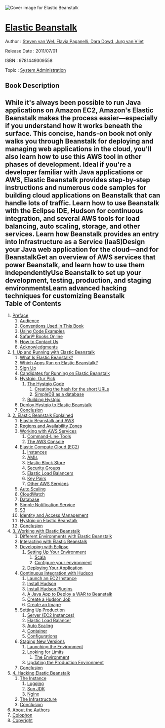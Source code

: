 ![Cover image for Elastic Beanstalk](https://imgdetail.ebookreading.net/cover/cover/system_admin/EB9781449309558.jpg)

[Elastic Beanstalk](https://ebookreading.net/view/book/Elastic+Beanstalk-EB9781449309558_1.html "Elastic Beanstalk")
====================================================================================================================

Author : [Steven van Wel](https://ebookreading.net/search/author/Steven+van+Wel),[ Flavia Paganelli](https://ebookreading.net/search/author/+Flavia+Paganelli),[ Dara Dowd](https://ebookreading.net/search/author/+Dara+Dowd),[ Jurg van Vliet](https://ebookreading.net/search/author/+Jurg+van+Vliet)

Release Date : 2011/07/01

ISBN : 9781449309558

Topic : [System Administration](https://ebookreading.net/search/category/system-administration)

Book Description
-----------------

While it's always been possible to run Java applications on Amazon EC2, Amazon's Elastic Beanstalk makes the process easier—especially if you understand how it works beneath the surface. This concise, hands-on book not only walks you through Beanstalk for deploying and managing web applications in the cloud, you'll also learn how to use this AWS tool in other phases of development.
Ideal if you're a developer familiar with Java applications or AWS, Elastic Beanstalk provides step-by-step instructions and numerous code samples for building cloud applications on Beanstalk that can handle lots of traffic. Learn how to use Beanstalk with the Eclipse IDE, Hudson for continuous integration, and several AWS tools for load balancing, auto scaling, storage, and other services.
Learn how Beanstalk provides an entry into Infrastructure as a Service (IaaS)Design your Java web application for the cloud—and for BeanstalkGet an overview of AWS services that power Beanstalk, and learn how to use them independentlyUse Beanstalk to set up your development, testing, production, and staging environmentsLearn advanced hacking techniques for customizing Beanstalk              
Table of Contents
-----------------

1. [Preface](https://ebookreading.net/view/book/Elastic+Beanstalk-EB9781449309558_3.html)
    1. [Audience](https://ebookreading.net/view/book/Elastic+Beanstalk-EB9781449309558_3.html#I_sect1_d1e166)
    1. [Conventions Used in This Book](https://ebookreading.net/view/book/Elastic+Beanstalk-EB9781449309558_3.html#I_sect1_d1e175)
    1. [Using Code Examples](https://ebookreading.net/view/book/Elastic+Beanstalk-EB9781449309558_3.html#I_sect1_d1e214)
    1. [Safari® Books Online](https://ebookreading.net/view/book/Elastic+Beanstalk-EB9781449309558_3.html#I_sect1_d1e229)
    1. [How to Contact Us](https://ebookreading.net/view/book/Elastic+Beanstalk-EB9781449309558_3.html#I_sect1_d1e243)
    1. [Acknowledgments](https://ebookreading.net/view/book/Elastic+Beanstalk-EB9781449309558_3.html#I_sect1_d1e285)
1. [1. Up and Running with Elastic Beanstalk](https://ebookreading.net/view/book/Elastic+Beanstalk-EB9781449309558_4.html)
    1. [What Is Elastic Beanstalk?](https://ebookreading.net/view/book/Elastic+Beanstalk-EB9781449309558_4.html#I_sect11_d1e301)
    1. [Which Apps Run on Elastic Beanstalk?](https://ebookreading.net/view/book/Elastic+Beanstalk-EB9781449309558_4.html#which_apps_run_on_b)
    1. [Sign Up](https://ebookreading.net/view/book/Elastic+Beanstalk-EB9781449309558_4.html#I_sect11_d1e428)
    1. [Candidates for Running on Elastic Beanstalk](https://ebookreading.net/view/book/Elastic+Beanstalk-EB9781449309558_4.html#I_sect11_d1e474)
    1. [Hystqio, Our Pick](https://ebookreading.net/view/book/Elastic+Beanstalk-EB9781449309558_4.html#I_sect11_d1e502)
        1. [The Hystqio Code](https://ebookreading.net/view/book/Elastic+Beanstalk-EB9781449309558_4.html#id341823)
            1. [Creating the hash for the short URLs](https://ebookreading.net/view/book/Elastic+Beanstalk-EB9781449309558_4.html#id453053)
            1. [SimpleDB as a database](https://ebookreading.net/view/book/Elastic+Beanstalk-EB9781449309558_4.html#id453084)
        1. [Building Hystqio](https://ebookreading.net/view/book/Elastic+Beanstalk-EB9781449309558_4.html#id453266)
    1. [Deploy Hystqio to Elastic     Beanstalk](https://ebookreading.net/view/book/Elastic+Beanstalk-EB9781449309558_4.html#section-deployment)
    1. [Conclusion](https://ebookreading.net/view/book/Elastic+Beanstalk-EB9781449309558_4.html#I_sect11_d1e717)
1. [2. Elastic Beanstalk Explained](https://ebookreading.net/view/book/Elastic+Beanstalk-EB9781449309558_5.html)
    1. [Elastic Beanstalk and AWS](https://ebookreading.net/view/book/Elastic+Beanstalk-EB9781449309558_5.html#I_sect12_d1e732)
    1. [Regions and Availability Zones](https://ebookreading.net/view/book/Elastic+Beanstalk-EB9781449309558_5.html#I_sect12_d1e775)
    1. [Working with AWS Services](https://ebookreading.net/view/book/Elastic+Beanstalk-EB9781449309558_5.html#I_sect12_d1e803)
        1. [Command-Line Tools](https://ebookreading.net/view/book/Elastic+Beanstalk-EB9781449309558_5.html#id449127)
        1. [The AWS Console](https://ebookreading.net/view/book/Elastic+Beanstalk-EB9781449309558_5.html#id449129)
    1. [Elastic Compute Cloud (EC2)](https://ebookreading.net/view/book/Elastic+Beanstalk-EB9781449309558_5.html#I_sect12_d1e911)
        1. [Instances](https://ebookreading.net/view/book/Elastic+Beanstalk-EB9781449309558_5.html#id449394)
        1. [AMIs](https://ebookreading.net/view/book/Elastic+Beanstalk-EB9781449309558_5.html#id449408)
        1. [Elastic Block Store](https://ebookreading.net/view/book/Elastic+Beanstalk-EB9781449309558_5.html#id449526)
        1. [Security Groups](https://ebookreading.net/view/book/Elastic+Beanstalk-EB9781449309558_5.html#id449468)
        1. [Elastic Load Balancers](https://ebookreading.net/view/book/Elastic+Beanstalk-EB9781449309558_5.html#id450446)
        1. [Key Pairs](https://ebookreading.net/view/book/Elastic+Beanstalk-EB9781449309558_5.html#id449549)
        1. [Other AWS Services](https://ebookreading.net/view/book/Elastic+Beanstalk-EB9781449309558_5.html#id449553)
    1. [Auto Scaling](https://ebookreading.net/view/book/Elastic+Beanstalk-EB9781449309558_5.html#I_sect12_d1e1058)
    1. [CloudWatch](https://ebookreading.net/view/book/Elastic+Beanstalk-EB9781449309558_5.html#I_sect12_d1e1074)
    1. [Database](https://ebookreading.net/view/book/Elastic+Beanstalk-EB9781449309558_5.html#I_sect12_d1e1086)
    1. [Simple Notification Service](https://ebookreading.net/view/book/Elastic+Beanstalk-EB9781449309558_5.html#I_sect12_d1e1101)
    1. [S3](https://ebookreading.net/view/book/Elastic+Beanstalk-EB9781449309558_5.html#I_sect12_d1e1113)
    1. [Identity and Access Management](https://ebookreading.net/view/book/Elastic+Beanstalk-EB9781449309558_5.html#I_sect12_d1e1120)
    1. [Hystqio on Elastic Beanstalk](https://ebookreading.net/view/book/Elastic+Beanstalk-EB9781449309558_5.html#I_sect12_d1e1130)
    1. [Conclusion](https://ebookreading.net/view/book/Elastic+Beanstalk-EB9781449309558_5.html#I_sect12_d1e1152)
1. [3. Working with Elastic Beanstalk](https://ebookreading.net/view/book/Elastic+Beanstalk-EB9781449309558_6.html)
    1. [Different Environments with Elastic Beanstalk](https://ebookreading.net/view/book/Elastic+Beanstalk-EB9781449309558_6.html#I_sect13_d1e1170)
    1. [Interacting with Elastic Beanstalk](https://ebookreading.net/view/book/Elastic+Beanstalk-EB9781449309558_6.html#I_sect13_d1e1206)
    1. [Developing with Eclipse](https://ebookreading.net/view/book/Elastic+Beanstalk-EB9781449309558_6.html#I_sect13_d1e1216)
        1. [Setting Up Your Environment](https://ebookreading.net/view/book/Elastic+Beanstalk-EB9781449309558_6.html#id450956)
            1. [Scala](https://ebookreading.net/view/book/Elastic+Beanstalk-EB9781449309558_6.html#id450874)
            1. [Configure your environment](https://ebookreading.net/view/book/Elastic+Beanstalk-EB9781449309558_6.html#id450825)
        1. [Deploying Your Application](https://ebookreading.net/view/book/Elastic+Beanstalk-EB9781449309558_6.html#id451076)
    1. [Continuous Integration with Hudson](https://ebookreading.net/view/book/Elastic+Beanstalk-EB9781449309558_6.html#I_sect13_d1e1417)
        1. [Launch an EC2 Instance](https://ebookreading.net/view/book/Elastic+Beanstalk-EB9781449309558_6.html#id451729)
        1. [Install Hudson](https://ebookreading.net/view/book/Elastic+Beanstalk-EB9781449309558_6.html#id451821)
        1. [Install Hudson Plugins](https://ebookreading.net/view/book/Elastic+Beanstalk-EB9781449309558_6.html#id451910)
        1. [A Java App to Deploy a WAR to Beanstalk](https://ebookreading.net/view/book/Elastic+Beanstalk-EB9781449309558_6.html#id451912)
        1. [Create a Hudson Job](https://ebookreading.net/view/book/Elastic+Beanstalk-EB9781449309558_6.html#id452034)
        1. [Create an Image](https://ebookreading.net/view/book/Elastic+Beanstalk-EB9781449309558_6.html#id452422)
    1. [Setting Up Production](https://ebookreading.net/view/book/Elastic+Beanstalk-EB9781449309558_6.html#I_sect13_d1e1749)
        1. [Server (EC2 Instances)](https://ebookreading.net/view/book/Elastic+Beanstalk-EB9781449309558_6.html#id452553)
        1. [Elastic Load Balancer](https://ebookreading.net/view/book/Elastic+Beanstalk-EB9781449309558_6.html#id452578)
        1. [Auto Scaling](https://ebookreading.net/view/book/Elastic+Beanstalk-EB9781449309558_6.html#id452671)
        1. [Container](https://ebookreading.net/view/book/Elastic+Beanstalk-EB9781449309558_6.html#id724090)
        1. [Configurations](https://ebookreading.net/view/book/Elastic+Beanstalk-EB9781449309558_6.html#id724118)
    1. [Staging New Versions](https://ebookreading.net/view/book/Elastic+Beanstalk-EB9781449309558_6.html#I_sect13_d1e1916)
        1. [Launching the Environment](https://ebookreading.net/view/book/Elastic+Beanstalk-EB9781449309558_6.html#id724344)
        1. [Looking for Limits](https://ebookreading.net/view/book/Elastic+Beanstalk-EB9781449309558_6.html#id724351)
            1. [The Environment](https://ebookreading.net/view/book/Elastic+Beanstalk-EB9781449309558_6.html#id724409)
        1. [Updating the Production Environment](https://ebookreading.net/view/book/Elastic+Beanstalk-EB9781449309558_6.html#id724474)
    1. [Conclusion](https://ebookreading.net/view/book/Elastic+Beanstalk-EB9781449309558_6.html#I_sect13_d1e1995)
1. [4. Hacking Elastic Beanstalk](https://ebookreading.net/view/book/Elastic+Beanstalk-EB9781449309558_7.html)
    1. [The Instance](https://ebookreading.net/view/book/Elastic+Beanstalk-EB9781449309558_7.html#I_sect14_d1e2025)
        1. [Logging](https://ebookreading.net/view/book/Elastic+Beanstalk-EB9781449309558_7.html#id724633)
        1. [Sun JDK](https://ebookreading.net/view/book/Elastic+Beanstalk-EB9781449309558_7.html#id724607)
        1. [Nginx](https://ebookreading.net/view/book/Elastic+Beanstalk-EB9781449309558_7.html#id724769)
    1. [The Infrastructure](https://ebookreading.net/view/book/Elastic+Beanstalk-EB9781449309558_7.html#I_sect14_d1e2113)
    1. [Conclusion](https://ebookreading.net/view/book/Elastic+Beanstalk-EB9781449309558_7.html#I_sect14_d1e2138)
1. [About the Authors](https://ebookreading.net/view/book/Elastic+Beanstalk-EB9781449309558_8.html)
1. [Colophon](https://ebookreading.net/view/book/Elastic+Beanstalk-EB9781449309558_9.html)
1. [Copyright](https://ebookreading.net/view/book/Elastic+Beanstalk-EB9781449309558_10.html)
